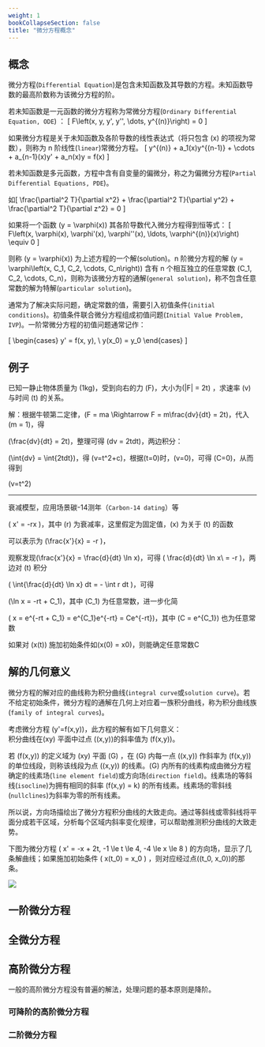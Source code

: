 ```yaml
---
weight: 1
bookCollapseSection: false
title: "微分方程概念"
---
```


## 概念

微分方程(`Differential Equation`)是包含未知函数及其导数的方程。未知函数导数的最高阶数称为该微分方程的阶。

若未知函数是一元函数的微分方程称为常微分方程(`Ordinary Differential Equation, ODE`) ：
\[
F\left(x, y, y', y'', \dots, y^{(n)}\right) = 0
\]

如果微分方程是关于未知函数及各阶导数的线性表达式（将只包含 \(x\) 的项视为常数），则称为 n 阶线性(`linear`)常微分方程。
\[
y^{(n)} + a_1(x)y^{(n-1)} + \cdots + a_{n-1}(x)y' + a_n(x)y = f(x)
\]

若未知函数是多元函数，方程中含有自变量的偏微分，称之为偏微分方程(`Partial Differential Equations, PDE`)。

如\[
\frac{\partial^2 T}{\partial x^2} +
\frac{\partial^2 T}{\partial y^2} +
\frac{\partial^2 T}{\partial z^2} = 0
\]

如果将一个函数 \(y = \varphi(x)\) 其各阶导数代入微分方程得到恒等式：
\[
F\left(x, \varphi(x), \varphi'(x), \varphi''(x), \ldots, \varphi^{(n)}(x)\right) \equiv 0
\]

则称 \(y = \varphi(x)\) 为上述方程的一个解(solution)。n 阶微分方程的解 \(y = \varphi\left(x, C_1, C_2, \cdots, C_n\right)\) 含有 n 个相互独立的任意常数 \(C_1, C_2, \cdots, C_n\)，则称为该微分方程的通解(`general solution`)，称不包含任意常数的解为特解(`particular solution`)。

通常为了解决实际问题，确定常数的值，需要引入初值条件(`initial conditions`)。初值条件联合微分方程组成初值问题(`Initial Value Problem, IVP`)。一阶常微分方程的初值问题通常记作：

\[
\begin{cases}
y' = f(x, y), \\
y(x_0) = y_0
\end{cases}
\]

## 例子

已知一静止物体质量为 \(1kg\)，受到向右的力 \(F\)，大小为\(|F| = 2t\) ，求速率 \(v\) 与时间 \(t\) 的关系。

解：根据牛顿第二定律，\(F = ma \Rightarrow F = m\frac{dv}{dt} = 2t\)，代入 \(m = 1\)，得

\(\frac{dv}{dt} = 2t\)，整理可得 \(dv = 2tdt\)，两边积分：

\(\int{dv} = \int{2tdt}\)，得 \(v=t^2+c\)，根据\(t=0\)时，\(v=0\)，可得 \(C=0\)，从而得到

\(v=t^2\)

---

衰减模型，应用场景碳-14测年（`Carbon-14 dating`）等

\( x' = -rx \)，其中 \(r\) 为衰减率，这里假定为固定值，\(x\) 为关于 \(t\) 的函数

可以表示为 \(\frac{x'}{x} = -r \)，

观察发现\(\frac{x'}{x} = \frac{d}{dt} \ln x\)，可得 \( \frac{d}{dt} \ln x\ = -r \)，两边对 \(t\) 积分

\( \int{\frac{d}{dt} \ln x} dt = - \int r dt \)，可得 

\(\ln x = -rt + C_1\)，其中 \(C_1\) 为任意常数，进一步化简

\( x = e^{-rt + C_1} = e^{C_1}e^{-rt} = Ce^{-rt}\)，其中 \(C = e^{C_1}\) 也为任意常数

如果对 \(x(t)\) 施加初始条件如\(x(0) = x0\)，则能确定任意常数C

## 解的几何意义

微分方程的解对应的曲线称为积分曲线(`integral curve`或`solution curve`)。若不给定初始条件，微分方程的通解在几何上对应着一族积分曲线，称为积分曲线族(`family of integral curves`)。

考虑微分方程 \(y'=f(x,y)\)，此方程的解有如下几何意义：  
积分曲线在\(xy\) 平面中过点 \((x,y)\)的斜率值为 \(f(x,y)\)。

若 \(f(x,y)\) 的定义域为 \(xy\) 平面 \(G\) ，在 \(G\) 内每一点 \((x,y)\) 作斜率为 \(f(x,y)\) 的单位线段，则称该线段为点 \((x,y)\) 的线素。\(G\) 内所有的线素构成由微分方程确定的线素场(`line element field`)或方向场(`direction field`)。线素场的等斜线(`isocline`)为拥有相同的斜率 \(f(x,y) = k\) 的所有线素。线素场的零斜线(`nullclines`)为斜率为零的所有线素。

所以说，方向场描绘出了微分方程积分曲线的大致走向。通过等斜线或零斜线将平面分成若干区域，分析每个区域内斜率变化规律，可以帮助推测积分曲线的大致走势。

下图为微分方程 \( x' = -x + 2t, -1 \le t \le 4, -4 \le x \le 8 \) 的方向场，显示了几条解曲线；如果施加初始条件 \( x(t_0) = x_0 \) ，则对应经过点\((t_0, x_0)\)的那条。

![](/data/image/math/de/field_direction.png)


## 一阶微分方程

## 全微分方程

## 高阶微分方程

一般的高阶微分方程没有普遍的解法，处理问题的基本原则是降阶。 

### 可降阶的高阶微分方程

### 二阶微分方程